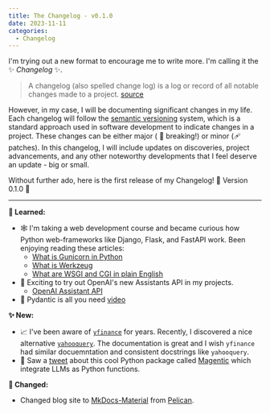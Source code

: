 ```yaml
---
title: The Changelog - v0.1.0
date: 2023-11-11 
categories:
  - Changelog
---
```


I'm trying out a new format to encourage me to write more. I'm calling it the ✨ *Changelog* ✨.

<!-- more -->

  > A changelog (also spelled change log) is a log or record of all notable changes made to a project. [source](https://en.wikipedia.org/wiki/Changelog)

However, in my case, I will be documenting significant changes in my life. Each changelog will follow the [semantic versioning](https://www.geeksforgeeks.org/introduction-semantic-versioning) system, which is a standard approach used in software development to indicate changes in a project. These changes can be either major ( 🚨 breaking!) or minor (🩹 patches). In this changelog, I will include updates on discoveries, project advancements, and any other noteworthy developments that I feel deserve an update - big or small.

Without further ado, here is the first release of my Changelog! 🎉 Version 0.1.0 🎉

---

**📕 Learned:**

- 🕸 I'm taking a web development course and became curious how Python web-frameworks like Django, Flask, and FastAPI work. Been enjoying reading these articles:
    - [What is Gunicorn in Python](https://www.quora.com/What-is-Gunicorn-in-Python/answer/Michael-Herman-3)
    - [What is Werkzeug](https://testdriven.io/blog/what-is-werkzeug/)
    - [What are WSGI and CGI in plain English](https://stackoverflow.com/questions/4929626/what-are-wsgi-and-cgi-in-plain-english/5120610#5120610)
- 🤖 Exciting to try out OpenAI's new Assistants API in my projects.
    - [OpenAI Assistant API](https://platform.openai.com/docs/assistants/how-it-works)
- 📼 Pydantic is all you need [video](https://www.youtube.com/watch?si=FG0yzBfx3yn9yEPT&v=yj-wSRJwrrc&feature=youtu.be)

**✨ New:**

- 📈 I've been aware of [`yfinance`](https://github.com/ranaroussi/yfinance) for years. Recently, I discovered a nice alternative [`yahooquery`](https://github.com/dpguthrie/yahooquery). The documentation is great and I wish `yfinance` had similar docuemntation and consistent docstrings like `yahooquery`.
- 🐍 Saw a [tweet](https://x.com/kennethreitz42/status/1722612751594639450?s=46&t=c2FZR_cXkQ5f4r3C6yAgfg) about this cool Python package called [Magentic](https://github.com/jackmpcollins/magentic) which integrate LLMs as Python functions.

**🚨 Changed:**

- Changed blog site to [MkDocs-Material](https://squidfunk.github.io/mkdocs-material/) from [Pelican](https://docs.getpelican.com/en/stable/).
